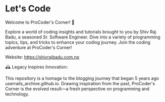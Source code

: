 # Let's Code

Welcome to ProCoder's Corner! 👋

Explore a world of coding insights and tutorials brought to you by Shiv Raj Badu, a seasoned Sr. Software Engineer. Dive into a variety of programming topics, tips, and tricks to enhance your coding journey. Join the coding adventure at ProCoder's Corner!

Website: https://shivrajbadu.com.np

🕰️ Legacy Inspires Innovation:

This repository is a homage to the blogging journey that began 5 years ago userrails_archive.github.io. Drawing inspiration from the past, ProCoder's Corner is the evolved result—a fresh perspective on programming and technology.
